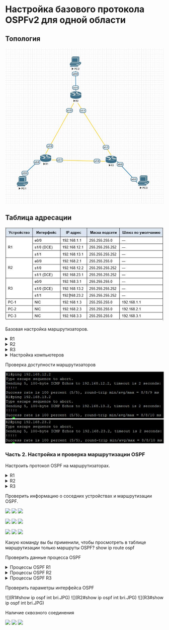 # Настройка базового протокола OSPFv2 для одной области
## Топология

![](scheme.jpg)

## Таблица адресации

![](sheet.JPG)

Базовая настройка маршрутизаторов.

<details>
 <summary>R1</summary>

``` bash
Router(config)#conf t
Enter configuration commands, one per line.  End with CNTL/Z.
Router(config)#hostname R1
R1(config)#no logging console
R1(config)#no ip domain-lookup
R1(config)#int s1/0
R1(config-if)#ip address 192.168.12.1 255.255.255.252
R1(config-if)#clock rate 128000
R1(config-if)#no shutdown
R1(config-if)#exit
R1(config)#
R1(config)#int s1/1
R1(config-if)#ip address 192.168.13.1 255.255.255.252
R1(config-if)#no shutdown
R1(config-if)#exit
R1(config)#
R1(config)#int e0/0
R1(config-if)#ip address 192.168.1.1 255.255.255.0
R1(config-if)#no shutdown
R1(config-if)#exit
R1(config)#
R1(config)#service password-encryption
R1(config)#enable secret class
R1(config)#line console 0
R1(config-line)#password cisco
R1(config-line)#exec-timeout 5 0
R1(config-line)#logging synchronous
R1(config-line)#login
R1(config-line)#exit
R1(config)#line vty 0 4
R1(config-line)#password cisco
R1(config-line)#exec-timeout 5 0
R1(config-line)#logging synchronous
R1(config-line)#login
R1(config-line)#exit
R1(config)#exit
R1#wr
Building configuration...
[OK]
R1#
```
</details>

<details>
 <summary>R2</summary>

``` bash
Router(config)#hostname R2
R2(config)#no logging console
R2(config)#no ip domain-lookup
R2(config)#int s1/0
R2(config-if)#ip address 192.168.12.2 255.255.255.252
R2(config-if)#no shutdown
R2(config-if)#exit
R2(config)#int s1/1
R2(config-if)#ip address 192.168.23.1 255.255.255.252
R2(config-if)#clock rate 128000
R2(config-if)#no shutdown
R2(config-if)#exit
R2(config)#int e0/0
R2(config-if)#ip address 192.168.2.1 255.255.255.0
R2(config-if)#no shutdown
R2(config-if)#exit
R2(config)#service password-encryption
R2(config)#enable secret class
R2(config)#line console 0
R2(config-line)#password cisco
R2(config-line)#exec-timeout 5 0
R2(config-line)#logging synchronous
R2(config-line)#login
R2(config-line)#exit
R2(config)#line vty 0 4
R2(config-line)#password cisco
R2(config-line)#exec-timeout 5 0
R2(config-line)#logging synchronous
R2(config-line)#login
R2(config-line)#exit
R2(config)#exit
R2#wr
Building configuration...
[OK]
R2#
```
</details>

<details>
 <summary>R3</summary>

``` bash
Router#conf t
Enter configuration commands, one per line.  End with CNTL/Z.
Router(config)#hostname R3
R3(config)#no logging console
R3(config)#no ip domain-lookup
R3(config)#int s1/0
R3(config-if)#ip address 192.168.13.2 255.255.255.252
R3(config-if)#clock rate 128000
R3(config-if)#no shutdown
R3(config-if)#exit
R3(config)#int s1/1
R3(config-if)#ip address 192.168.23.2 255.255.255.252
R3(config-if)#no shutdown
R3(config-if)#exit
R3(config)#int e0/0
R3(config-if)#ip address 192.168.3.1 255.255.255.0
R3(config-if)#no shutdown
R3(config-if)#exit
R3(config)#service password-encryption
R3(config)#enable secret class
R3(config)#line console 0
R3(config-line)#password cisco
R3(config-line)#exec-timeout 5 0
R3(config-line)#logging synchronous
R3(config-line)#login
R3(config-line)#exit
R3(config)#line vty 0 4
R3(config-line)#password cisco
R3(config-line)#exec-timeout 5 0
R3(config-line)#logging synchronous
R3(config-line)#login
R3(config-line)#exit
R3(config)#exit
R3#wr
Building configuration...
[OK]
R3#wr

```
</details>

<details>
 <summary>Настройка компьютеров</summary>

Настройка PC-1
``` bash
VPCS> set pcname PC-1
PC-1> ip 192.168.1.3/24 192.168.1.1
Checking for duplicate address...
PC1 : 192.168.1.3 255.255.255.0 gateway 192.168.1.1
```
Настройка PC-2
``` bash
VPCS> set pcname PC-2
PC-2> ip 192.168.2.3/24 192.168.2.1
Checking for duplicate address...
PC1 : 192.168.2.3 255.255.255.0 gateway 192.168.2.1
```
Настройка PC-3
``` bash
VPCS> set pcname PC-3
PC-3> ip 192.168.3.3/24 192.168.3.1
Checking for duplicate address...
PC1 : 192.168.3.3 255.255.255.0 gateway 192.168.3.1

```
</details>

Проверка доступности маршрутизаторов 


![](pingr1.jpg)
![](pingr2.jpg)

### Часть 2. Настройка и проверка маршрутизации OSPF

Настроить протокол OSPF на маршрутизаторах.

<details>
 <summary>R1</summary>

``` bash
R1#conf t
Enter configuration commands, one per line.  End with CNTL/Z.
R1(config)#router ospf 1
R1(config-router)#network 192.168.1.0 0.0.0.255 area 0
R1(config-router)#network 192.168.12.0 0.0.0.3 area 0
R1(config-router)#network 192.168.13.0 0.0.0.3 area 0
R1(config-router)#exit
R1(config)#exit
R1#wr
```
</details>
<details>
 <summary>R2</summary>

``` bash
R2#conf t
Enter configuration commands, one per line.  End with CNTL/Z.
R2(config)#router ospf 1
R2(config-router)#network 192.168.2.0 0.0.0.255 area 0
R2(config-router)#network 192.168.12.0 0.0.0.3 area 0
R2(config-router)#network 192.168.23.0 0.0.0.3 area 0
R2(config-router)#exit
R2(config)#exit
R2#wr
```
</details>

<details>
 <summary>R3</summary>

``` bash
R3#conf t
Enter configuration commands, one per line.  End with CNTL/Z.
R3(config)#router ospf 1
R3(config-router)#network 192.168.3.0 0.0.0.255 area 0
R3(config-router)#network 192.168.13.0 0.0.0.3 area 0
R3(config-router)#network 192.168.23.0 0.0.0.3 area 0
R3(config-router)#exit
R3(config)#exit
R3#wr
```
</details>

Проверить информацию о соседних устройствах и маршрутизации OSPF.

![](R1#show-ip-ospf-neighbor.JPG)
![](R2#show-ip-ospf-neighbor.JPG)
![](R3#show-ip-ospf-neighbor.JPG)

![](R1#sh-ip-route.JPG)
![](R2#sh-ip-route.JPG)
![](R3#sh-ip-route.JPG)

![](R1#show-ip-protocols.JPG)
![](R2#show-ip-protocols.JPG)
![](R3#show-ip-protocols.JPG)

Какую команду вы бы применили, чтобы просмотреть в таблице маршрутизации только маршруты OSPF?
show ip route ospf

Проверить данные процесса OSPF

<details>
 <summary>Процессы OSPF R1</summary>

``` bash
R1#show ip ospf
 Routing Process "ospf 1" with ID 192.168.13.1
 
    Area BACKBONE(0)
        Number of interfaces in this area is 3
        
        SPF algorithm last executed 01:12:23.892 ago
        
```
</details>

<details>
 <summary>Процессы OSPF R2</summary>

``` bash
R2#show ip ospf
 Routing Process "ospf 1" with ID 192.168.23.1
     Area BACKBONE(0)
        Number of interfaces in this area is 3
        SPF algorithm last executed 01:16:48.954 ago
```
</details>
<details>
 <summary>Процессы OSPF R3</summary>

``` bash
R3#show ip ospf
 Routing Process "ospf 1" with ID 192.168.23.2
 
    Area BACKBONE(0)
        Number of interfaces in this area is 3
        SPF algorithm last executed 01:21:25.001 ago
```
</details>

Проверить параметры интерфейса OSPF

![](R1#show ip ospf int bri.JPG)
![](R2#show ip ospf int bri.JPG)
![](R3#show ip ospf int bri.JPG)

Наличие сквозного соединения

![](PC-1#ping.JPG)
![](PC-2#ping.JPG)
![](PC-3#ping.JPG)

